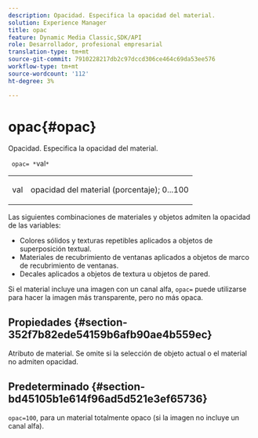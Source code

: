 ```yaml
---
description: Opacidad. Especifica la opacidad del material.
solution: Experience Manager
title: opac
feature: Dynamic Media Classic,SDK/API
role: Desarrollador, profesional empresarial
translation-type: tm+mt
source-git-commit: 7910228217db2c97dccd306ce464c69da53ee576
workflow-type: tm+mt
source-wordcount: '112'
ht-degree: 3%

---
```



# opac{#opac}

Opacidad. Especifica la opacidad del material.

` opac= *`val`*`

<table id="simpletable_6AB8CD75F526469FBC9FEAE049792EF2"> 
 <tr class="strow"> 
  <td class="stentry"> <p> <span class="varname"> val  </span> </p> </td> 
  <td class="stentry"> <p>opacidad del material (porcentaje); 0...100 </p> </td> 
 </tr> 
</table>

Las siguientes combinaciones de materiales y objetos admiten la opacidad de las variables:

* Colores sólidos y texturas repetibles aplicados a objetos de superposición textual.
* Materiales de recubrimiento de ventanas aplicados a objetos de marco de recubrimiento de ventanas.
* Decales aplicados a objetos de textura u objetos de pared.

Si el material incluye una imagen con un canal alfa, `opac=` puede utilizarse para hacer la imagen más transparente, pero no más opaca.

## Propiedades {#section-352f7b82ede54159b6afb90ae4b559ec}

Atributo de material. Se omite si la selección de objeto actual o el material no admiten opacidad.

## Predeterminado {#section-bd45105b1e614f96ad5d521e3ef65736}

`opac=100`, para un material totalmente opaco (si la imagen no incluye un canal alfa).
